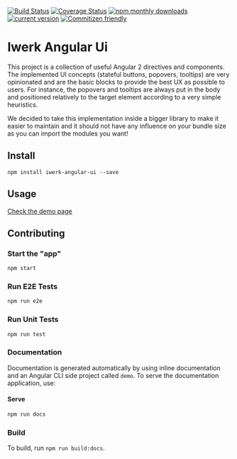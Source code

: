 [![Build Status](https://travis-ci.org/interfacewerk/iwerk-angular-ui.svg?branch=master)](https://travis-ci.org/interfacewerk/iwerk-angular-ui)
[![Coverage Status](https://coveralls.io/repos/github/interfacewerk/iwerk-angular-ui/badge.svg?branch=master)](https://coveralls.io/github/interfacewerk/iwerk-angular-ui?branch=ci%2Fcoverage)
[![npm monthly downloads](https://img.shields.io/npm/dm/iwerk-angular-ui.svg)](https://www.npmjs.com/package/iwerk-angular-ui)
[![current version](https://img.shields.io/npm/v/iwerk-angular-ui.svg)](https://www.npmjs.com/package/iwerk-angular-ui)
[![Commitizen friendly](https://img.shields.io/badge/commitizen-friendly-brightgreen.svg)](http://commitizen.github.io/cz-cli/)

# Iwerk Angular Ui

This project is a collection of useful Angular 2 directives and components. The implemented UI concepts (stateful buttons, popovers, tooltips) are very opinionated and are the basic blocks to provide the best UX as possible to users. For instance, the popovers and tooltips are always put in the body and positioned relatively to the target element according to a very simple heuristics.

We decided to take this implementation inside a bigger library to make it easier to maintain and it should not have any influence on your bundle size as you can import the modules you want!

## Install

```
npm install iwerk-angular-ui --save
```

## Usage

[Check the demo page](https://interfacewerk.github.io/iwerk-angular-ui)

## Contributing

### Start the "app"

```sh
npm start
```

### Run E2E Tests

```sh
npm run e2e
```

### Run Unit Tests

```sh
npm run test
```

### Documentation

Documentation is generated automatically by using inline documentation and an Angular CLI side project called `demo`. To serve the documentation application, use:

#### Serve

```sh
npm run docs
```

### Build

To build, run `npm run build:docs`.
